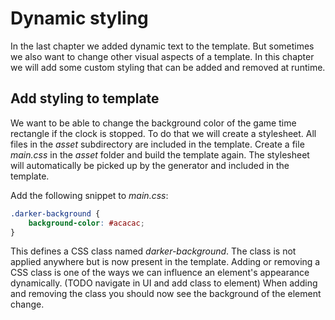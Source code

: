 # Dynamic styling
In the last chapter we added dynamic text to the template.
But sometimes we also want to change other visual aspects of a template. In this chapter we will add some custom styling that can be added and removed at runtime.

## Add styling to template
We want to be able to change the background color of the game time rectangle if the clock is stopped. To do that we will create a stylesheet. All files in the _asset_ subdirectory are included in the template. Create a file _main.css_ in the _asset_ folder and build the template again. The stylesheet will automatically be picked up by the generator and included in the template.

Add the following snippet to _main.css_:
```css
.darker-background {
    background-color: #acacac;
}
```

This defines a CSS class named _darker-background_. The class is not applied anywhere but is now present in the template. Adding or removing a CSS class is one of the ways we can influence an element's appearance dynamically. 
(TODO navigate in UI and add class to element)
When adding and removing the class you should now see the background of the element change.